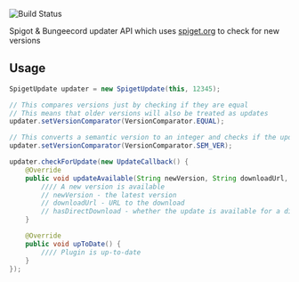 ![Build Status](http://ci.inventivetalent.org/job/SpigetResourceUpdater/badge/icon)


Spigot & Bungeecord updater API which uses [spiget.org](https://spiget.org) to check for new versions

## Usage
```Java
SpigetUpdate updater = new SpigetUpdate(this, 12345);

// This compares versions just by checking if they are equal
// This means that older versions will also be treated as updates
updater.setVersionComparator(VersionComparator.EQUAL);

// This converts a semantic version to an integer and checks if the updated version is greater
updater.setVersionComparator(VersionComparator.SEM_VER);

updater.checkForUpdate(new UpdateCallback() {
	@Override
	public void updateAvailable(String newVersion, String downloadUrl, boolean hasDirectDownload) {
		//// A new version is available
		// newVersion - the latest version
		// downloadUrl - URL to the download
		// hasDirectDownload - whether the update is available for a direct download on spiget.org
	}

	@Override
	public void upToDate() {
		//// Plugin is up-to-date
	}
});
```